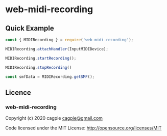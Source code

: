 # web-midi-recording

## Quick Example
```javascript
const { MIDIRecording } = require('web-midi-recording');

MIDIRecording.attachHandler(InputMIDIDevice);

MIDIRecording.startRecording();

MIDIRecording.stopRecording()

const smfData = MIDIRecording.getSMF();
```

## Licence

### web-midi-recording

Copyright (c) 2020 cagpie <cagpie@gmail.com>

Code licensed under the MIT License: http://opensource.org/licenses/MIT
